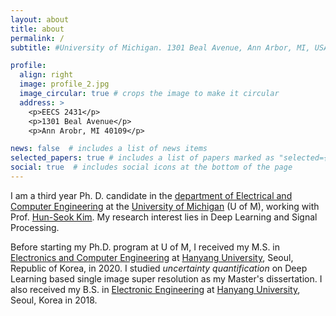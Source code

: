 ```yaml
---
layout: about
title: about
permalink: /
subtitle: #University of Michigan. 1301 Beal Avenue, Ann Arbor, MI, USA. 

profile:
  align: right
  image: profile_2.jpg
  image_circular: true # crops the image to make it circular
  address: >
    <p>EECS 2431</p>
    <p>1301 Beal Avenue</p>
    <p>Ann Arobr, MI 40109</p>

news: false  # includes a list of news items
selected_papers: true # includes a list of papers marked as "selected={true}"
social: true  # includes social icons at the bottom of the page
---
```


I am a third year Ph. D. candidate in the [department of Electrical and Computer Engineering](http://ece.engin.umich.edu) at the [University of Michigan](https://umich.edu) (U of M), working with Prof. [Hun-Seok Kim](https://kim.engin.umich.edu).
My research interest lies in Deep Learning and Signal Processing. 


Before starting my Ph.D. program at U of M, I received my M.S. in [Electronics and Computer Engineering](http://electronic.hanyang.ac.kr/eng/main/index.php) at [Hanyang University](https://www.hanyang.ac.kr/web/eng), Seoul, Republic of Korea, in 2020.
I studied *uncertainty quantification* on Deep Learning based single image super resolution as my Master's dissertation.
I also received my B.S. in [Electronic Engineering](http://electronic.hanyang.ac.kr/eng/main/index.php) at [Hanyang University](https://www.hanyang.ac.kr/web/eng), Seoul, Korea in 2018.

